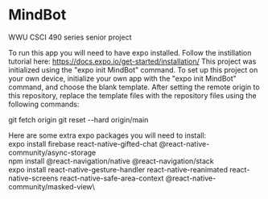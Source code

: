# MindBot
WWU CSCI 490 series senior project

To run this app you will need to have expo installed. Follow the instillation tutorial here: https://docs.expo.io/get-started/installation/
This project was initialized using the "expo init MindBot" command. To set up this project on your own device, initialize your own app with the "expo init MindBot" command, and choose the blank template. After setting the remote origin to this repository, replace the template files with the repository files using the following commands:

git fetch origin
git reset --hard origin/main

Here are some extra expo packages you will need to install:\
expo install firebase react-native-gifted-chat @react-native-community/async-storage\
npm install @react-navigation/native @react-navigation/stack\
expo install react-native-gesture-handler react-native-reanimated react-native-screens react-native-safe-area-context @react-native-community/masked-view\


